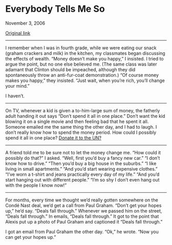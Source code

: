 Everybody Tells Me So
=====================

November 3, 2006

[Original link](http://www.aaronsw.com/weblog/everybodysays)

* * * * *

I remember when I was in fourth grade, while we were eating our snack
(graham crackers and milk) in the kitchen, my classmates began
discussing the effects of wealth. “Money doesn’t make you happy,” I
insisted. I tried to argue the point, but no one else believed me. (The
same class was later adamant that Clinton should be impeached, although
they did spontaneously throw an anti-fur-coat demonstration.) “Of course
money makes you happy,” they insisted. “Just wait, when you’re rich,
you’ll change your mind.”

I haven’t.

* * * * *

On TV, whenever a kid is given a to-him-large sum of money, the fatherly
adult handing it out says “Don’t spend it all in one place.” Don’t want
the kid blowing it on a single movie and then feeling bad that he spent
it all. Someone emailed me the same thing the other day, and I had to
laugh. I don’t really know how to spend the money period. How could I
possibly spend it all in one place? [Donate it to the
UN?](http://edition.cnn.com/US/9709/18/turner.gift/)

* * * * *

A friend told me to be sure not to let the money change me. “How could
it possibly do that?” I asked. “Well, first you’d buy a fancy new car.”
“I don’t know how to drive.” “Then you’d buy a big house in the
suburbs.” “I like living in small apartments.” “And you’d start wearing
expensive clothes.” “I’ve worn a t-shirt and jeans practically every day
of my life.” “And you’d start hanging out with different people.” “I’m
so shy I don’t even hang out with the people I know now!”

* * * * *

For months, every time we thought we’d really gotten somewhere on the
Condé Nast deal, we’d get a call from Paul Graham. “Don’t get your hopes
up,” he’d say. “Deals fall through.” Whenever we passed him on the
street, “Deals fall through.” In emails, “Deals fall through.” It got to
the point that Alexis put up a photo of Paul Graham and captioned it
“Deals fall through.”

I got an email from Paul Graham the other day. “Ok,” he wrote. “Now you
can get your hopes up.”
